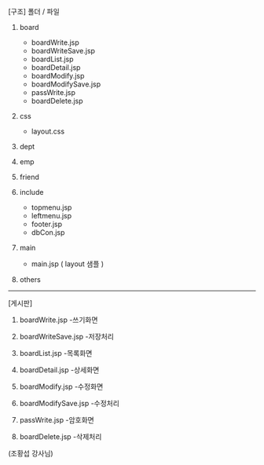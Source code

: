 [구조] 폴더 / 파일 

1. board 
    - boardWrite.jsp
    - boardWriteSave.jsp
    - boardList.jsp
    - boardDetail.jsp
    - boardModify.jsp
    - boardModifySave.jsp
    - passWrite.jsp
    - boardDelete.jsp

2. css
    - layout.css

3. dept

4. emp

5. friend

6. include 
    - topmenu.jsp
    - leftmenu.jsp
    - footer.jsp
    - dbCon.jsp

7. main
    - main.jsp ( layout 샘플 )

8. others

<hr>
[게시판]

1. boardWrite.jsp -쓰기화면

2. boardWriteSave.jsp -저장처리

3. boardList.jsp -목록화면

4. boardDetail.jsp -상세화면

5. boardModify.jsp -수정화면

6. boardModifySave.jsp -수정처리

7. passWrite.jsp -암호화면

8. boardDelete.jsp -삭제처리

(조황섭 강사님)

